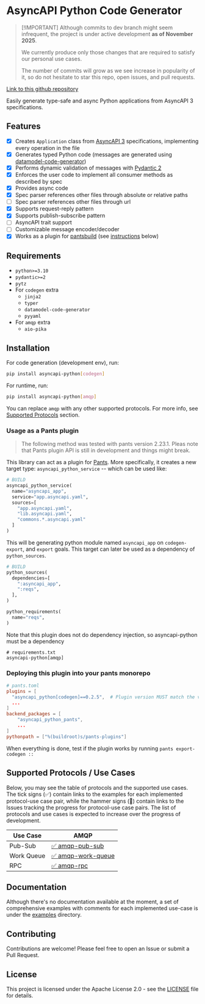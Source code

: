 # AsyncAPI Python Code Generator
>
> [!IMPORTANT]
> Although commits to dev branch might seem infrequent, the project is under active development **as of November 2025**.
>
> We currently produce only those changes that are required to satisfy our personal use cases.
>
> The number of commits will grow as we see increase in popularity of it, so do not hesitate
> to star this repo, open issues, and pull requests.

[Link to this github repository](https://github.com/G-USI/asyncapi-python)

Easily generate type-safe and async Python applications from AsyncAPI 3 specifications.

## Features

- [x] Creates `Application` class from [AsyncAPI 3](https://asyncapi.com) specifications, implementing every operation in the file
- [x] Generates typed Python code (messages are generated using [datamodel-code-generator](https://github.com/koxudaxi/datamodel-code-generator))
- [x] Performs dynamic validation of messages with [Pydantic 2](https://docs.pydantic.dev/latest/)
- [x] Enforces the user code to implement all consumer methods as described by spec
- [x] Provides async code
- [x] Spec parser references other files through absolute or relative paths
- [ ] Spec parser references other files through url
- [x] Supports request-reply pattern
- [x] Supports publish-subscribe pattern
- [ ] AsyncAPI trait support
- [ ] Customizable message encoder/decoder
- [x] Works as a plugin for [pantsbuild](https://pantsbuild.org) (see [instructions](#usage-as-a-pants-plugin) below)

## Requirements

- `python>=3.10`
- `pydantic>=2`
- `pytz`
- For `codegen` extra
  - `jinja2`
  - `typer`
  - `datamodel-code-generator`
  - `pyyaml`
- For `amqp` extra
  - `aio-pika`

## Installation

For code generation (development env), run:

```bash
pip install asyncapi-python[codegen]
```

For runtime, run:

```bash
pip install asyncapi-python[amqp]
```

You can replace `amqp` with any other supported protocols. For more info, see [Supported Protocols](#supported-protocols--use-cases) section.

### Usage as a Pants plugin

> The following method was tested with pants version 2.23.1.
> Pleas note that Pants plugin API is still in development and things might break.

This library can act as a plugin for [Pants](https://pantsbuild.org). More specifically, it creates a new target type: `asyncapi_python_service` -- which can be used like:

```python
# BUILD
asyncapi_python_service(
  name="asyncapi_app",
  service="app.asyncapi.yaml",
  sources=[
    "app.asyncapi.yaml", 
    "lib.asyncapi.yaml", 
    "commons.*.asyncapi.yaml"
  ]
)
```

This will be generating python module named `asyncapi_app` on `codegen-export`, and `export` goals.
This target can later be used as a dependency of `python_sources`.

```python
# BUILD
python_sources(
  dependencies=[
    ":asyncapi_app",
    ":reqs",
  ],
)

python_requirements(
  name="reqs",
)
```

Note that this plugin does not do dependency injection, so asyncapi-python must be a dependency

```text
# requirements.txt
asyncapi-python[amqp]
```

### Deploying this plugin into your pants monorepo

```toml
# pants.toml
plugins = [
  "asyncapi_python[codegen]==0.2.5",  # Plugin version MUST match the version of your python clients
  ...
]
backend_packages = [
    "asyncapi_python_pants",
    ...
]
pythonpath = ["%(buildroot)s/pants-plugins"]
```

When everything is done, test if the plugin works by running `pants export-codegen ::`

## Supported Protocols / Use Cases

Below, you may see the table of protocols and the supported use cases. The tick signs (✅) contain links to the examples for each implemented protocol-use case pair, while the hammer signs (🔨) contain links to the Issues tracking the progress for protocol-use case pairs. The list of protocols and use cases is expected to increase over the progress of development.

| Use Case   | AMQP                                             |
| ---------- | ------------------------------------------------ |
| Pub-Sub    | [✅ amqp-pub-sub](./examples/amqp-pub-sub)            |
| Work Queue | [✅ amqp-work-queue](./examples/amqp-work-queue) |
| RPC        | [✅ amqp-rpc](./examples/amqp-rpc)               |

## Documentation

Although there's no documentation available at the moment, a set of comprehensive examples with comments for each implemented use-case is under the [examples](./examples/) directory.

## Contributing

Contributions are welcome! Please feel free to open an Issue or submit a Pull Request.

## License

This project is licensed under the Apache License 2.0 - see the [LICENSE](LICENSE) file for details.
